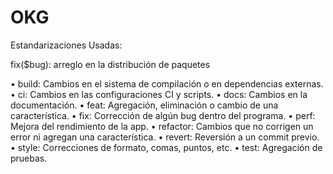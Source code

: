 # OKG
Estandarizaciones Usadas:

fix($bug): arreglo en la distribución de paquetes 

• build: Cambios en el sistema de compilación o en dependencias externas. 
• ci: Cambios en las configuraciones CI y scripts. 
• docs: Cambios en la documentación. 
• feat: Agregación, eliminación o cambio de una característica. 
• fix: Corrección de algún bug dentro del programa. 
• perf: Mejora del rendimiento de la app. 
• refactor: Cambios que no corrigen un error ni agregan una característica. 
• revert: Reversión a un commit previo. 
• style: Correcciones de formato, comas, puntos, etc. 
• test: Agregación de pruebas.
